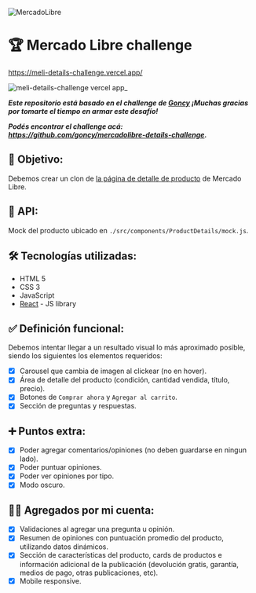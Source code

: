 ![MercadoLibre](./public/favicon.ico "MercadoLibre")

# 🏆 Mercado Libre challenge

https://meli-details-challenge.vercel.app/

![meli-details-challenge vercel app_](https://user-images.githubusercontent.com/58083159/153485432-6a644336-6309-4b95-8e4e-78c18a3b496c.jpg)

***Este repositorio está basado en el challenge de [Goncy](https://gonzalopozzo.com/) ¡Muchas gracias por tomarte el tiempo en armar este desafío!***

***Podés encontrar el challenge acá: https://github.com/goncy/mercadolibre-details-challenge.***

## 🎯 Objetivo:

Debemos crear un clon de [la página de detalle de producto](https://articulo.mercadolibre.com.ar/MLA-904901256-peluche-stitch-1-metro-sentado-lilo-disney-importado-_JM) de Mercado Libre.

## 💾 API:

Mock del producto ubicado en `./src/components/ProductDetails/mock.js`.

## 🛠️ Tecnologías utilizadas:
- HTML 5
- CSS 3
- JavaScript
- [React](https://reactjs.org/) - JS library

## ✅ Definición funcional:

Debemos intentar llegar a un resultado visual lo más aproximado posible, siendo los siguientes los elementos requeridos:

- [x] Carousel que cambia de imagen al clickear (no en hover).
- [x] Área de detalle del producto (condición, cantidad vendida, título, precio).
- [x] Botones de `Comprar ahora` y `Agregar al carrito`.
- [x] Sección de preguntas y respuestas.

## ➕ Puntos extra:
- [x] Poder agregar comentarios/opiniones (no deben guardarse en ningun lado).
- [x] Poder puntuar opiniones.
- [x] Poder ver opiniones por tipo.
- [x] Modo oscuro.

## 👨‍💻 Agregados por mi cuenta:
- [x] Validaciones al agregar una pregunta u opinión.
- [x] Resumen de opiniones con puntuación promedio del producto, utilizando datos dinámicos.
- [x] Sección de características del producto, cards de productos e información adicional de la publicación (devolución gratis, garantía, medios de pago, otras publicaciones, etc).
- [x] Mobile responsive.

